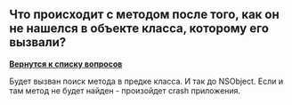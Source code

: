 ## Что происходит с методом после того, как он не нашелся в объекте класса, которому его вызвали?

[**Вернутся к списку вопросов**](https://github.com/Torlopov-Andrey/hh_interview_ios/blob/master/readme.md)

Будет вызван поиск метода в предке класса. И так до NSObject. Если и там метод не будет найден - произойдет crash приложения.
